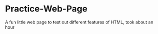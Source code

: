 # Practice-Web-Page
A fun little web page to test out different features of HTML, took about an hour
